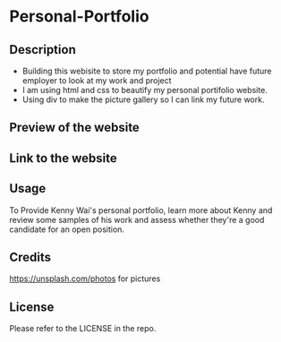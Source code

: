 # Personal-Portfolio

## Description

- Building this webisite to store my portfolio and potential have future employer to look at my work and project
- I am using html and css to beautify my personal portifolio website.
- Using div to make the picture gallery so I can link my future work.

## Preview of the website



## Link to the website



## Usage

To Provide Kenny Wai's personal portfolio, learn more about Kenny and review some samples of his work and assess whether they're a good candidate for an open position.

## Credits

https://unsplash.com/photos for pictures

## License

Please refer to the LICENSE in the repo.
